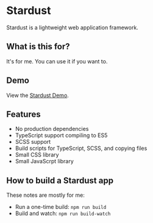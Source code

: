 # Stardust
Stardust is a lightweight web application framework.

## What is this for?
It's for me. You can use it if you want to.

## Demo
View the [Stardust Demo](https://jdgregson.github.io/stardust-demo/).

## Features
- No production dependencies
- TypeScript support compiling to ES5
- SCSS support
- Build scripts for TypeScript, SCSS, and copying files
- Small CSS library
- Small JavaScrpt library

## How to build a Stardust app
These notes are mostly for me:
 - Run a one-time build: `npm run build`
 - Build and watch: `npm run build-watch`
